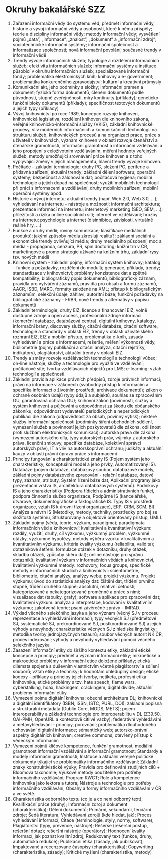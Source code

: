 # Okruhy bakalářské SZZ

1. Zařazení informační vědy do systému věd; předmět informační vědy, historie a vývoj informační vědy a osobnosti, které k němu přispěly; teorie a disciplíny informační vědy; metody informační vědy; vysvětlení pojmů „data“, „informace“, „znalost“, „dokument“ a „informační zdroj“; sociotechnické informační systémy; informační společnost a informatizace společnosti; nová informační povolání; současné trendy v informační vědě
2. Trendy vývoje informačních služeb; typologie a rozdělení informačních služeb; efektivita informačních služeb; informační systémy a instituce působící v okruhu informačních služeb; specializované informační fondy; problematika elektronických knih; knihovny a e- government; problematika konkurenčního zpravodajství; kulturní a kreativní průmysly
3. Komunikační akt, jeho podmínky a složky; informační pramen a dokument; fyzická forma dokumentů, členění dokumentů podle původnosti, stupně zveřejněnosti, míry kontinuity (příklady); geneticko-funkční bloky dokumentů (příklady); specifičnost textových dokumentů a jejich typy (příklady)
4. Vývoj knihovnictví po roce 1989, koncepce rozvoje knihoven, knihovnická legislativa, rozdělení knihoven dle knihovního zákona, veřejné knihovnicko-informační služby (VKIS), základní knihovnické procesy, vliv moderních informačních a komunikačních technologií na strukturu služeb, knihovnických procesů a na organizaci práce, práce s uživateli v knihovnách, význam knihoven v oblasti rozvoje čtenářství a čtenářské gramotnosti, informační gramotnost a informační vzdělávání a jeho propojení s celoživotním vzděláváním, měření hodnoty veřejných služeb, metody umožňující srovnávání práce knihoven a z toho vyplývající změny v jejich managementu, hlavní trendy vývoje knihoven.
5. Počítače - základní terminologie; druhy PC, složení PC, periferie a přídavná zařízení, aktuální trendy; základní dělení softwaru; operační systémy; bezpečnost a zálohování dat; počítačová hygiena; mobilní technologie a jejich dopad na společnost; využití mobilních technologií při práci s informacemi a vzdělávání, druhy mobilních zařízení, mobilní operační systémy apod.
6. Historie a vývoj internetu; aktuální trendy (např. Web 2.0, Web 3.0, ...); vyhledávání na internetu – nástroje a možnosti; informační architektura; prezentace informací na internetu; internetový marketing (SEO, SEM, ...); příležitosti a rizika online sociálních sítí; internet ve vzdělávání; hrozby na internetu; psychologie a internet (disinhibice, závislosti, virtuálně reálné hry, ...)
7. Funkce a druhy médií; roviny komunikace; klasifikace mediálních produktů; jakými způsoby média zkreslují realitu?; základní sociální a ekonomické trendy ovlivňující média; druhy mediálního působení; moc a média - propaganda, cenzura, PR, spin doctoring; knižní trh v ČR, marketingové a promo strategie užívané na knižním trhu, základní rysy tzv. nových médií
8. Knihovní systém - základní pojmy; informační systém knihovny; katalog - funkce a požadavky, rozdělení do modulů; generace, příklady, trendy; standardizace v knihovnictví; problémy konzistence dat a zpětné kompatibility; bibliografický popis dokumentů, bibliografický záznam, pravidla pro vytváření záznamů, pravidla pro obsah a formu záznamů, AACR, ISBD, MARC, formáty založené na XML; přístup k bibliografickým záznamům, selekční údaje, záhlaví, autoritní báze; funkční požadavky na bibliografické záznamy - FRBR, nové trendy a alternativy v popisu dokumentů
9. Základní terminologie, druhy EIZ, licence a financování EIZ, volně dostupné zdroje a open access, profesionální zdroje informací (komerční databáze, databázová centra), digitální knihovny, katalogy, informační brány, discovery služby, citační databáze, citační software, technologie a standardy v oblasti EIZ, trendy v oblasti uživatelského rozhraní EIZ, EIZ a mobilní přístup, problematika e-knih, zásady vyhledávání a práce s informacemi, rešerše, měření výkonnosti vědy, bibliometrie (pojmy publikační a citační analýza, citační rejstříky, indikátory), plagiátorství, aktuální trendy v oblasti EIZ.
10. Trendy a směry rozvoje vzdělávacích technologií a technologií vůbec; on-line nástroje, služby a technologie pro využití ve vzdělávání; počítačové sítě; tvorba vzdělávacích objektů pro LMS; e-learning; vztah technologií a společnosti.
11. Základní pravidla aplikace právních předpisů, zdroje právních informací; právo na informace v zákonech (svobodný přístup k informacím a specifika informací o životním prostředí, archivace dokumentů); zákon o ochraně osobních údajů (typy údajů a subjektů, souhlas se zpracováním OÚ, garantovaná ochrana OÚ); knihovní zákon (povinnosti, služby a systém knihoven) a půjčování a odpovědnost za škodu dle občanského zákoníku; odpovědnost vydavatelů periodických a neperiodických publikací dle zákona (odpovědnost za obsah, povinný výtisk); některé služby informační společnosti (podmínky šíření obchodních sdělení, vymezení služeb a povinností jejich poskytovatelů dle zákona, odlišnost proti službám elektronických komunikací); autorská práva dle zákona (vymezení autorského díla, typy autorských práv, výjimky z autorského práva, licenční smlouvy, specifika databáze, kolektivní správci autorských práv), IT a vliv na autorskoprávní ochranu; judikáty a aktuální kauzy v oblasti právní úpravy práce s informacemi
12. Principy fungování a charakteristické znaky IS (Pojem systém jeho charakteristiky, konceptuální model a jeho prvky, Automatizovaný IS). Databáze (pojem databáze, databázový soubor, databázové modely, základní pojmy databázového zpracování - relační databáze, datové typy, záznam, atributy, Systém řízení báze dat, Aplikační programy jako prezentační vrstva IS, architektura databázových systémů). Podnikový IS a jeho charakteristiky (Podpora řídících a administrativních funkcí, podpora činností a služeb organizace, Podpůrné IS (kancelářské, útvarové, dokumentografické a faktografické IS. Typy IS v prostředí organizace, vztah IS k úrovni řízení organizace), ERP, CRM, SCM, BI). Analýza a návrh IS (Metodiky, metody, techniky, prostředky pro boj se složitostí systému, Strukturovaný a objektově orientovaný přístup, UML).
13. Základní pojmy (věda, teorie, výzkum, paradigma); paradigmata informačních věd a knihovnictví; kvalitativní a kvantitativní výzkum: rozdíly, využití, druhy, cíl výzkumu, výzkumný problém, výzkumné otázky, výzkumné hypotézy, metody výběru vzorku v kvalitativním a kvantitativním výzkumu, kritéria kvality výzkumu (reliabilita, validita); dotazníkové šetření: formulace otázek v dotazníku, druhy otázek, skladba otázek, způsoby sběru dat); online nástroje pro správu dotazníků; kvalitativní výzkum v informačních vědách a knihovnictví, kvalitativní výzkumné metody: rozhovory, focus groups, specifické metody v informačních studiích a knihovnictví: scientometrie, bibliometrie, citační analýzy, analýzy webu; projekt výzkumu. Projekt výzkumu; úvod do statistické analýzy dat: čištění dat, třídění prvního stupně, třídění druhého stupně; absolutní, relativní četnosti; kategorizované a nekategorizované proměnné a práce s nimi; vizualizace dat (tabulky, grafy); software a aplikace pro zpracování dat; kvalitativní výzkum: analýza a interpretace, kódování v kvalitativním výzkumu; zakotvená teorie; psaní závěrečné zprávy – IMRAD.
14. Výklad věcného selekčního jazyka a jeho význam (věcný SJ v procesu reprezentace a vyhledávání informací); typy věcných SJ (předmětové SJ, systematické SJ, prekoordinované SJ, postkoordinované SJ) a jejich výhody a nevýhody; charakteristika věcných SJ z hlediska lingvistiky; metodika tvorby jednojazyčných tezaurů; soubor věcných autorit NK ČR, proces indexování; výhody a nevýhody vyhledávání pomocí věcného selekčního jazyka
15. Zasazení informační etiky do širšího kontextu etiky; základní etické koncepce a principy; předmět a význam informační etiky; mikroetické a makroetické problémy v informační etice doložené příklady; etická dilemata spojená s duševním vlastnictvím včetně plagiátorství a sdílení souborů; vztah etiky a techniky; k hodnotám ohleduplný design; etické kodexy – příklady a principy jejich tvorby, netiketa, profesní etika knihovníka, etické problémy s tzv. hate speech, flame wars, cyberstalking, hoax, hackingem, crackingem, digital divide; aktuální problémy informační etiky
16. Vymezení pojmu digitální knihovna; obecná architektura DL; knihovnické a digitální identifikátory (ISBN, ISSN, ISTC, PURL, DOI); základní popisná a strukturální metadata (Dublin Core, MODS, METS); pojem interoperability a základní technologie pro interoperabilitu v DL (Z39.50, OAI-PMH, OpenURL a kontextově citlivé vazby); federativní vyhledávání a metavyhledávání - principy, porovnání; problematika dlouhodobého uchovávání digitální informace; sémantický web; autorsko-právní aspekty digitálních knihoven; creative commons; otevřený přístup k vědeckým informacím
17. Vymezení pojmů klíčové kompetence, funkční gramotnost, mediální gramotnost informační vzdělávání a informační gramotnost; Standardy a modely informační gramotnosti; Instituce a aktuální veřejně politické dokumenty týkající se problematiky informačního vzdělávání; Základní znaky konstruktivistické výuky; Pravidla pro definování studijních cílů + Bloomova taxonomie; Výukové metody použitelné pro potřeby informačního vzdělávání; Program RWCT; Role a kompetence knihovníka jako lektora a tutora; Nástroje a technologie pro potřeby informačního vzdělávání; Obsahy a formy informačního vzdělávání v ČR a ve světě.
18. Charakteristika odborného textu (co je a co není odborný text); Kvalifikační práce (druhy); Informační zdroj a dokument (charakteristika); Dělení dokumentů; Primární, sekundární, terciární zdroje; Šedá literatura; Vyhledávaní zdrojů (kde hledat, jak); Proces vyhledávání informací; Citace (terminologie, styly, normy, software); Plagiátorství (typy, prevence, nástroje); Rešerše (rešeršní postup, rešeršní dotaz); rešeršní nástroje (operátory); Hodnocení kvality informací, jak poznat kvalitní zdroj; Redukovaný text (funkce, druhy, automatická redukce); Publikační etika (zásady, jak publikovat); Impaktované a recenzované časopisy (charakteristika); Copywriting (charakteristika, zásady); Kritické myšlení (charakteristika, metody)
